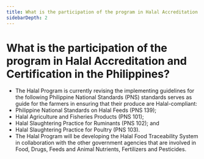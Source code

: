 ```yaml
---
title: What is the participation of the program in Halal Accreditation and Certification in the Philippines?
sidebarDepth: 2
---
```


# What is the participation of the program in Halal Accreditation and Certification in the Philippines?


 - The Halal Program is currently revising the implementing guidelines for the following Philippine National Standards (PNS) standards serves as guide for the farmers in ensuring that their produce are Halal-compliant:
 - Philippine National Standards on Halal Feeds (PNS 139);
 - Halal Agriculture and Fisheries Products (PNS 101);
 - Halal Slaughtering Practice for Ruminants (PNS 102); and
 - Halal Slaughtering Practice for Poultry (PNS 103). 
 - The Halal Program will be developing the Halal Food Traceability System in collaboration with the other government agencies that are involved in Food, Drugs, Feeds and Animal Nutrients, Fertilizers and Pesticides.
